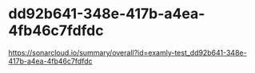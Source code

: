 # dd92b641-348e-417b-a4ea-4fb46c7fdfdc
https://sonarcloud.io/summary/overall?id=examly-test_dd92b641-348e-417b-a4ea-4fb46c7fdfdc
